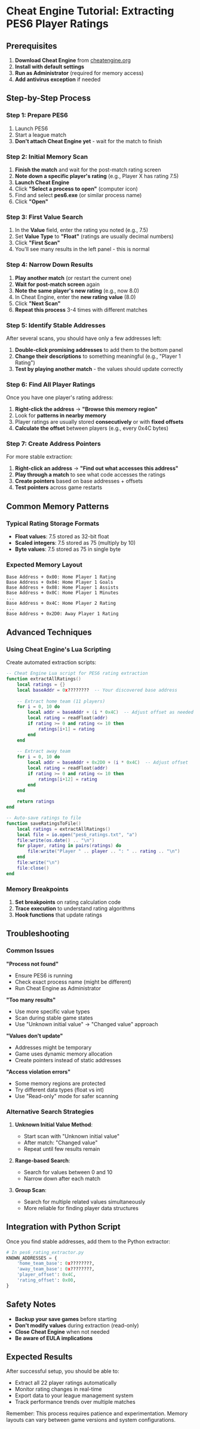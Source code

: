 # Cheat Engine Tutorial: Extracting PES6 Player Ratings

## Prerequisites

1. **Download Cheat Engine** from [cheatengine.org](https://cheatengine.org)
2. **Install with default settings**
3. **Run as Administrator** (required for memory access)
4. **Add antivirus exception** if needed

## Step-by-Step Process

### Step 1: Prepare PES6
1. Launch PES6
2. Start a league match
3. **Don't attach Cheat Engine yet** - wait for the match to finish

### Step 2: Initial Memory Scan
1. **Finish the match** and wait for the post-match rating screen
2. **Note down a specific player's rating** (e.g., Player X has rating 7.5)
3. **Launch Cheat Engine**
4. Click **"Select a process to open"** (computer icon)
5. Find and select **pes6.exe** (or similar process name)
6. Click **"Open"**

### Step 3: First Value Search
1. In the **Value** field, enter the rating you noted (e.g., 7.5)
2. Set **Value Type** to **"Float"** (ratings are usually decimal numbers)
3. Click **"First Scan"**
4. You'll see many results in the left panel - this is normal

### Step 4: Narrow Down Results
1. **Play another match** (or restart the current one)
2. **Wait for post-match screen** again
3. **Note the same player's new rating** (e.g., now 8.0)
4. In Cheat Engine, enter the **new rating value** (8.0)
5. Click **"Next Scan"**
6. **Repeat this process** 3-4 times with different matches

### Step 5: Identify Stable Addresses
After several scans, you should have only a few addresses left:

1. **Double-click promising addresses** to add them to the bottom panel
2. **Change their descriptions** to something meaningful (e.g., "Player 1 Rating")
3. **Test by playing another match** - the values should update correctly

### Step 6: Find All Player Ratings
Once you have one player's rating address:

1. **Right-click the address** → **"Browse this memory region"**
2. Look for **patterns in nearby memory**
3. Player ratings are usually stored **consecutively** or with **fixed offsets**
4. **Calculate the offset** between players (e.g., every 0x4C bytes)

### Step 7: Create Address Pointers
For more stable extraction:

1. **Right-click an address** → **"Find out what accesses this address"**
2. **Play through a match** to see what code accesses the ratings
3. **Create pointers** based on base addresses + offsets
4. **Test pointers** across game restarts

## Common Memory Patterns

### Typical Rating Storage Formats
- **Float values**: 7.5 stored as 32-bit float
- **Scaled integers**: 7.5 stored as 75 (multiply by 10)
- **Byte values**: 7.5 stored as 75 in single byte

### Expected Memory Layout
```
Base Address + 0x00: Home Player 1 Rating
Base Address + 0x04: Home Player 1 Goals
Base Address + 0x08: Home Player 1 Assists
Base Address + 0x0C: Home Player 1 Minutes
...
Base Address + 0x4C: Home Player 2 Rating
...
Base Address + 0x2D0: Away Player 1 Rating
```

## Advanced Techniques

### Using Cheat Engine's Lua Scripting
Create automated extraction scripts:

```lua
-- Cheat Engine Lua script for PES6 rating extraction
function extractAllRatings()
    local ratings = {}
    local baseAddr = 0x????????  -- Your discovered base address
    
    -- Extract home team (11 players)
    for i = 0, 10 do
        local addr = baseAddr + (i * 0x4C)  -- Adjust offset as needed
        local rating = readFloat(addr)
        if rating >= 0 and rating <= 10 then
            ratings[i+1] = rating
        end
    end
    
    -- Extract away team
    for i = 0, 10 do
        local addr = baseAddr + 0x2D0 + (i * 0x4C)  -- Adjust offset
        local rating = readFloat(addr)
        if rating >= 0 and rating <= 10 then
            ratings[i+12] = rating
        end
    end
    
    return ratings
end

-- Auto-save ratings to file
function saveRatingsToFile()
    local ratings = extractAllRatings()
    local file = io.open("pes6_ratings.txt", "a")
    file:write(os.date() .. "\n")
    for player, rating in pairs(ratings) do
        file:write("Player " .. player .. ": " .. rating .. "\n")
    end
    file:write("\n")
    file:close()
end
```

### Memory Breakpoints
1. **Set breakpoints** on rating calculation code
2. **Trace execution** to understand rating algorithms
3. **Hook functions** that update ratings

## Troubleshooting

### Common Issues

**"Process not found"**
- Ensure PES6 is running
- Check exact process name (might be different)
- Run Cheat Engine as Administrator

**"Too many results"**
- Use more specific value types
- Scan during stable game states
- Use "Unknown initial value" → "Changed value" approach

**"Values don't update"**
- Addresses might be temporary
- Game uses dynamic memory allocation
- Create pointers instead of static addresses

**"Access violation errors"**
- Some memory regions are protected
- Try different data types (float vs int)
- Use "Read-only" mode for safer scanning

### Alternative Search Strategies

1. **Unknown Initial Value Method**:
   - Start scan with "Unknown initial value"
   - After match: "Changed value"
   - Repeat until few results remain

2. **Range-based Search**:
   - Search for values between 0 and 10
   - Narrow down after each match

3. **Group Scan**:
   - Search for multiple related values simultaneously
   - More reliable for finding player data structures

## Integration with Python Script

Once you find stable addresses, add them to the Python extractor:

```python
# In pes6_rating_extractor.py
KNOWN_ADDRESSES = {
    'home_team_base': 0x????????,
    'away_team_base': 0x????????,
    'player_offset': 0x4C,
    'rating_offset': 0x00,
}
```

## Safety Notes

- **Backup your save games** before starting
- **Don't modify values** during extraction (read-only)
- **Close Cheat Engine** when not needed
- **Be aware of EULA implications**

## Expected Results

After successful setup, you should be able to:
- Extract all 22 player ratings automatically
- Monitor rating changes in real-time
- Export data to your league management system
- Track performance trends over multiple matches

Remember: This process requires patience and experimentation. Memory layouts can vary between game versions and system configurations.